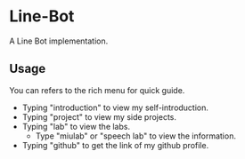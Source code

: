 # Line-Bot
A Line Bot implementation.

## Usage

You can refers to the rich menu for quick guide.

* Typing "introduction" to view my self-introduction.
* Typing "project" to view my side projects.
* Typing "lab" to view the labs.
  *  Type "miulab" or "speech lab" to view the information.
* Typing "github" to get the link of my github profile.
